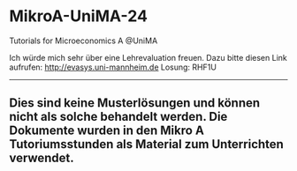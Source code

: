 # MikroA-UniMA-24
 Tutorials for Microeconomics A @UniMA

Ich würde mich sehr über eine Lehrevaluation freuen.
Dazu bitte diesen Link aufrufen: http://evasys.uni-mannheim.de
Losung: RHF1U
 
 ----------
 Dies sind keine Musterlösungen und können nicht als solche behandelt werden.
 Die Dokumente wurden in den Mikro A Tutoriumsstunden als Material zum Unterrichten verwendet.
------------

